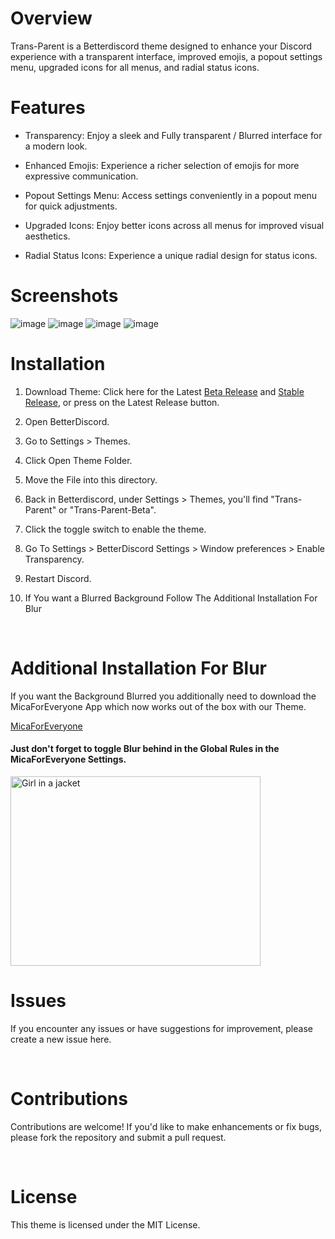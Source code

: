 
# Overview
Trans-Parent is a Betterdiscord theme designed to enhance your Discord experience with a transparent interface, improved emojis, a popout settings menu, upgraded icons for all menus, and radial status icons.

# Features

+ Transparency: Enjoy a sleek and Fully transparent / Blurred interface for a modern look.

+ Enhanced Emojis: Experience a richer selection of emojis for more expressive communication.

+ Popout Settings Menu: Access settings conveniently in a popout menu for quick adjustments.

+ Upgraded Icons: Enjoy better icons across all menus for improved visual aesthetics.

+ Radial Status Icons: Experience a unique radial design for status icons.



# Screenshots
![image](https://github.com/K3NOXOFFICIAL/Trans-Parent/assets/46091052/e2902196-ac04-4143-8014-190e2a60db0e)
![image](https://github.com/K3NOXOFFICIAL/Trans-Parent/assets/46091052/9375b8da-28d2-490a-8e00-22e3cc6bf68d)
![image](https://github.com/K3NOXOFFICIAL/Trans-Parent/assets/46091052/a4c80279-aab5-468c-9d2c-6c1666a8189b)
![image](https://github.com/K3NOXOFFICIAL/Trans-Parent/assets/46091052/17365a9e-a572-4546-b6bf-d314f72c2eae)






# Installation

1.  Download Theme: Click here for the Latest [Beta Release](https://github.com/k3noxofficial/Trans-Parent/releases/latest/download/Trans-Parent-Beta.theme.css) and [Stable Release](https://github.com/k3noxofficial/Trans-Parent/releases/latest/download/Trans-Parent.theme.css), or press on the Latest Release button.

1. Open BetterDiscord.

2. Go to Settings > Themes.

3. Click Open Theme Folder.

4. Move the File into this directory.

5. Back in Betterdiscord, under Settings > Themes, you'll find "Trans-Parent" or "Trans-Parent-Beta".

6. Click the toggle switch to enable the theme.

7. Go To Settings > BetterDiscord Settings > Window preferences > Enable Transparency.

8. Restart Discord.

9. If You want a Blurred Background Follow The Additional Installation For Blur
<br>


# Additional Installation For Blur
If you want the Background Blurred you additionally need to download the MicaForEveryone App which now works out of the box with our Theme.

[MicaForEveryone](https://github.com/MicaForEveryone/MicaForEveryone/releases)

#### Just don't forget to toggle Blur behind in the Global Rules in the MicaForEveryone Settings.

<img src="https://github.com/K3NOXOFFICIAL/Trans-Parent/assets/46091052/2d2e2f30-0bf6-4013-9f90-36b8abd1ee56" alt="Girl in a jacket" style="width:400px;height:303px;">



<br>

# Issues
If you encounter any issues or have suggestions for improvement, please create a new issue here.

<br>

# Contributions
Contributions are welcome! If you'd like to make enhancements or fix bugs, please fork the repository and submit a pull request.

<br>

# License
This theme is licensed under the MIT License.

